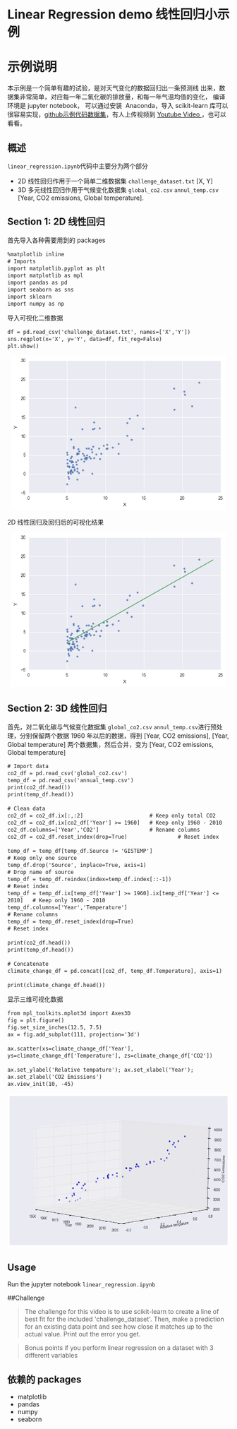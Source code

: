 # Linear Regression demo 线性回归小示例

# 示例说明
本示例是一个简单有趣的试验，是对天气变化的数据回归出一条预测线 出来，数据集非常简单，对应每一年二氧化碳的排放量，和每一年气温均值的变化，
编译环境是 jupyter notebook， 可以通过安装  Anaconda，导入 scikit-learn 库可以很容易实现，[github示例代码数据集](https://github.com/youngxiao/Linear-Regression-demo)，有人上传视频到
 [Youtube Video ](https://youtu.be/vOppzHpvTiQ?t=7m31s)，也可以看看。

## 概述
`linear_regression.ipynb`代码中主要分为两个部分
* 2D 线性回归作用于一个简单二维数据集 `challenge_dataset.txt` [X, Y]
* 3D 多元线性回归作用于气候变化数据集 `global_co2.csv` `annul_temp.csv` [Year, CO2 emissions, Global temperature].

## Section 1: 2D 线性回归
首先导入各种需要用到的 packages
```
%matplotlib inline
# Imports
import matplotlib.pyplot as plt
import matplotlib as mpl
import pandas as pd
import seaborn as sns
import sklearn
import numpy as np
```
导入可视化二维数据
```
df = pd.read_csv('challenge_dataset.txt', names=['X','Y'])
sns.regplot(x='X', y='Y', data=df, fit_reg=False)
plt.show()
```
<div align=center><img height="350" src="https://github.com/youngxiao/Linear-Regression-demo/raw/master/result/2D_data.png"/></div>

2D 线性回归及回归后的可视化结果
<div align=center><img height="350" src="https://github.com/youngxiao/Linear-Regression-demo/raw/master/result/2D_regression.png"/></div>


## Section 2: 3D 线性回归
首先，对二氧化碳与气候变化数据集 `global_co2.csv` `annul_temp.csv`进行预处理，分别保留两个数据 1960 年以后的数据，得到 
[Year, CO2 emissions], [Year, Global temperature] 两个数据集，然后合并，变为 [Year, CO2 emissions, Global temperature]
```
# Import data
co2_df = pd.read_csv('global_co2.csv')
temp_df = pd.read_csv('annual_temp.csv')
print(co2_df.head())
print(temp_df.head())

# Clean data
co2_df = co2_df.ix[:,:2]                     # Keep only total CO2
co2_df = co2_df.ix[co2_df['Year'] >= 1960]   # Keep only 1960 - 2010
co2_df.columns=['Year','CO2']                # Rename columns
co2_df = co2_df.reset_index(drop=True)                # Reset index

temp_df = temp_df[temp_df.Source != 'GISTEMP']                              # Keep only one source
temp_df.drop('Source', inplace=True, axis=1)                                # Drop name of source
temp_df = temp_df.reindex(index=temp_df.index[::-1])                        # Reset index
temp_df = temp_df.ix[temp_df['Year'] >= 1960].ix[temp_df['Year'] <= 2010]   # Keep only 1960 - 2010
temp_df.columns=['Year','Temperature']                                      # Rename columns
temp_df = temp_df.reset_index(drop=True)                                             # Reset index

print(co2_df.head())
print(temp_df.head())

# Concatenate
climate_change_df = pd.concat([co2_df, temp_df.Temperature], axis=1)

print(climate_change_df.head())
```

显示三维可视化数据
```
from mpl_toolkits.mplot3d import Axes3D
fig = plt.figure()
fig.set_size_inches(12.5, 7.5)
ax = fig.add_subplot(111, projection='3d')

ax.scatter(xs=climate_change_df['Year'], ys=climate_change_df['Temperature'], zs=climate_change_df['CO2'])

ax.set_ylabel('Relative tempature'); ax.set_xlabel('Year'); ax.set_zlabel('CO2 Emissions')
ax.view_init(10, -45)
```
<div align=center><img height="350" src="https://github.com/youngxiao/Linear-Regression-demo/raw/master/result/3D_data.png"/></div>


## Usage
Run the jupyter notebook `linear_regression.ipynb`

##Challenge
> The challenge for this video is to use scikit-learn to create a line of best fit for the included 'challenge_dataset'. Then, make a prediction for an existing data point and see how close it matches up to the actual value. Print out the error you get. 

> Bonus points if you perform linear regression on a dataset with 3 different variables

## 依赖的 packages
* matplotlib
* pandas
* numpy
* seaborn
